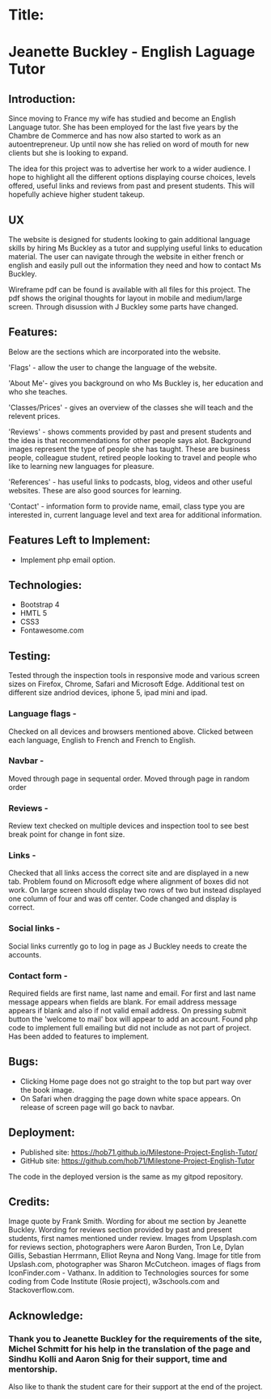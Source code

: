 # Title:
# Jeanette Buckley - English Laguage Tutor


## Introduction:
Since moving to France my wife has studied and become an English Language tutor. 
She has been employed for the last five years by the Chambre de Commerce 
and has now also started to work as an autoentrepreneur. Up until now she has relied on word of mouth for new clients but she is looking to expand.

The idea for this project was to advertise her work to a wider audience. I hope to highlight all the different options displaying course choices, levels offered, 
useful links and reviews from past and present students. This will hopefully achieve higher student takeup.


## UX
The website is designed for students looking to gain additional language skills by hiring Ms Buckley as a tutor and supplying useful links to education material.
The user can navigate through the website in either french or english and easily pull out the information they need and how to contact Ms Buckley.

Wireframe pdf can be found is available with all files for this project. The pdf shows the original thoughts for layout in mobile and medium/large screen.
Through disussion with J Buckley some parts have changed.


## Features:
Below are the sections which are incorporated into the website.

'Flags' - allow the user to change the language of the website.

'About Me'- gives you background on who Ms Buckley is, her education and who she teaches.

'Classes/Prices' - gives an overview of the classes she will teach and the relevent prices.

'Reviews' - shows comments provided by past and present students and the idea is that recommendations for other people says alot. 
Background images represent the type of people she has taught. These are business people, colleague student, retired people looking to travel and people who like to learning
new languages for pleasure.

'References' -  has useful links to podcasts, blog, videos and other useful websites. These are also good sources for learning.

'Contact' - information form to provide name, email, class type you are interested in, current language level and text area for additional information.


## Features Left to Implement:
* Implement php email option.


## Technologies:
* Bootstrap 4
* HMTL 5
* CSS3
* Fontawesome.com


## Testing:
Tested through the inspection tools in responsive mode and various screen sizes on Firefox, Chrome, Safari and Microsoft Edge. 
Additional test on different size andriod devices, iphone 5, ipad mini and ipad.

### Language flags - 
Checked on all devices and browsers mentioned above. Clicked between each language, English to French and French to English.

### Navbar -
Moved through page in sequental order.
Moved through page in random order

### Reviews -
Review text checked on multiple devices and inspection tool to see best break point for change in font size.

### Links -
Checked that all links access the correct site and are displayed in a new tab. Problem found on Microsoft edge where alignment of boxes did not work.
On large screen should display two rows of two but instead displayed one column of four and was off center. Code changed and display is correct.

### Social links -
Social links currently go to log in page as J Buckley needs to create the accounts.

### Contact form -
Required fields are first name, last name and email.
For first and last name message appears when fields are blank.
For email address message appears if blank and also if not valid email address.
On pressing submit button the 'welcome to mail' box will appear to add an account. Found php code to implement full emailing but did not include as not part of project.
Has been added to features to implement.

## Bugs:
* Clicking Home page does not go straight to the top but part way over the book image.
* On Safari when dragging the page down white space appears. On release of screen page will go back to navbar.


## Deployment:
* Published site: https://hob71.github.io/Milestone-Project-English-Tutor/
* GitHub site: https://github.com/hob71/Milestone-Project-English-Tutor

The code in the deployed version is the same as my gitpod repository.

## Credits:
Image quote by Frank Smith.
Wording for about me section by Jeanette Buckley.
Wording for reviews section provided by past and present students, first names mentioned under review.
Images from Upsplash.com for reviews section, photographers were Aaron Burden, Tron Le, Dylan Gillis, Sebastian Herrmann, Elliot Reyna and Nong Vang.
Image for title from Upslash.com, photographer was Sharon McCutcheon.
images of flags from IconFinder.com - Vathanx.
In addition to Technologies sources for some coding from Code Institute (Rosie project), w3schools.com and Stackoverflow.com.

## Acknowledge:
### Thank you to Jeanette Buckley for the requirements of the site, Michel Schmitt for his help in the translation of the page and Sindhu Kolli and Aaron Snig for their support, time and mentorship.
Also like to thank the student care for their support at the end of the project.